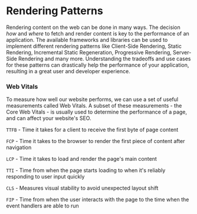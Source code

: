 # Rendering Patterns 

Rendering content on the web can be done in many ways. The decision _how_ and _where_ to fetch and render content is key to the performance of an application.
The available frameworks and libraries can be used to implement different rendering patterns like Client-Side Rendering, Static Rendering, Incremental Static Regeneration, 
Progressive Rendering, Server-Side Rendering and many more. Understanding the tradeoffs and use cases for these patterns can drastically help the performance of your
application, resulting in a great user and developer experience. 


### Web Vitals

To measure how well our website performs, we can use a set of useful measurements called Web Vitals. A subset of these measurements - the Core Web Vitals - is usually
used to determine the performance of a page, and can affect your website's SEO. 

`TTFB` - Time it takes for a client to receive the first byte of page content

`FCP` - Time it takes to the browser to render the first piece of content after navigation

`LCP` - Time it takes to load and render the page's main content

`TTI` - Time from when the page starts loading to when it's reliably responding to user input quickly 

`CLS` - Measures visual stability to avoid unexpected layout shift

`FIP` - Time from when the user interacts with the page to the time when the event handlers are able to run

